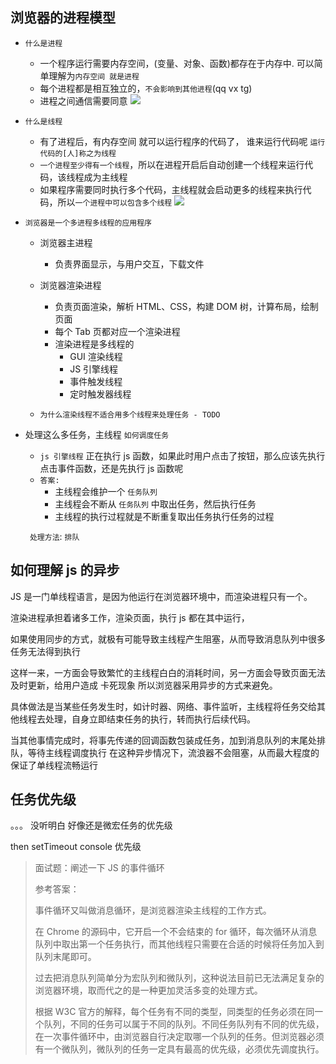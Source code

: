 ## 浏览器的进程模型

- `什么是进程`

  - 一个程序运行需要内存空间，(变量、对象、函数)都存在于内存中. 可以简单理解为`内存空间 就是进程`
  - 每个进程都是相互独立的，`不会影响到其他进程`(qq vx tg)
  - 进程之间通信需要同意
    ![](http://mdrs.yuanjin.tech/img/202208092057573.png)

- `什么是线程`

  - 有了进程后，有内存空间 就可以运行程序的代码了， 谁来运行代码呢 `运行代码的[人]称之为线程`
  - `一个进程至少得有一个线程`，所以在进程开启后自动创建一个线程来运行代码，该线程成为主线程
  - 如果程序需要同时执行多个代码，主线程就会启动更多的线程来执行代码，所以`一个进程中可以包含多个线程`
    ![](http://mdrs.yuanjin.tech/img/202208092108499.png)

- `浏览器是一个多进程多线程的应用程序`

  - 浏览器主进程
    - 负责界面显示，与用户交互，下载文件
  - 浏览器渲染进程

    - 负责页面渲染，解析 HTML、CSS，构建 DOM 树，计算布局，绘制页面
    - 每个 Tab 页都对应一个渲染进程
    - 渲染进程是多线程的
      - GUI 渲染线程
      - JS 引擎线程
      - 事件触发线程
      - 定时触发器线程

  - `为什么渲染线程不适合用多个线程来处理任务 - TODO`

- 处理这么多任务，主线程 `如何调度任务`

  - `js 引擎线程` 正在执行 js 函数，如果此时用户点击了按钮，那么应该先执行点击事件函数，还是先执行 js 函数呢
  - `答案: `
    - 主线程会维护一个 `任务队列`
    - 主线程会不断从 `任务队列` 中取出任务，然后执行任务
    - 主线程的执行过程就是不断重复取出任务执行任务的过程

  ` 处理方法`: `排队`

## 如何理解 js 的异步

JS 是一门单线程语言，是因为他运行在浏览器环境中，而渲染进程只有一个。

渲染进程承担着诸多工作，渲染页面，执行 js 都在其中运行，

如果使用同步的方式，就极有可能导致主线程产生阻塞，从而导致消息队列中很多任务无法得到执行

这样一来，一方面会导致繁忙的主线程白白的消耗时间，另一方面会导致页面无法及时更新，给用户造成 卡死现象
所以浏览器采用异步的方式来避免。

具体做法是当某些任务发生时，如计时器、网络、事件监听，主线程将任务交给其他线程去处理，自身立即结束任务的执行，转而执行后续代码。

当其他事情完成时，将事先传递的回调函数包装成任务，加到消息队列的末尾处排队，等待主线程调度执行
在这种异步情况下，流浪器不会阻塞，从而最大程度的保证了单线程流畅运行

## 任务优先级

。。。 没听明白 好像还是微宏任务的优先级

then setTimeout console 优先级

<!--
- 任务没有优先级，在消息队列中先进先出，`但消息队列是有优先级的`

- 根据 W3C 的最新解释:

  - 每个任务都有一个任务类型，同一个类型的任务必须在一个队列，不同类型的任务可以分属于不同的队列。
    在一次事件循环中，浏览器可以根据实际情况从不同的队列中取出任务执行。
  - 浏览器必须准备好一个微队列，微队列中的任务优先所有其他任务执行
    https://html.spec.whatwg.org/multipage/webappapis.html#perform-a-microtask-checkpoint

> 过去把消息队列简单分为宏队列和微队列，这种说法目前已无法满足复杂的浏览器环境，取而代之的是一种更加灵活多变的处理方式。
 -->

> 面试题：阐述一下 JS 的事件循环
>
> 参考答案：
>
> 事件循环又叫做消息循环，是浏览器渲染主线程的工作方式。
>
> 在 Chrome 的源码中，它开启一个不会结束的 for 循环，每次循环从消息队列中取出第一个任务执行，而其他线程只需要在合适的时候将任务加入到队列末尾即可。
>
> 过去把消息队列简单分为宏队列和微队列，这种说法目前已无法满足复杂的浏览器环境，取而代之的是一种更加灵活多变的处理方式。
>
> 根据 W3C 官方的解释，每个任务有不同的类型，同类型的任务必须在同一个队列，不同的任务可以属于不同的队列。不同任务队列有不同的优先级，在一次事件循环中，由浏览器自行决定取哪一个队列的任务。但浏览器必须有一个微队列，微队列的任务一定具有最高的优先级，必须优先调度执行。
